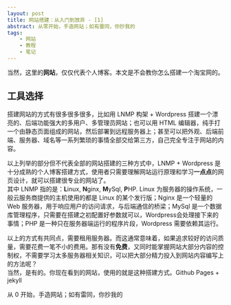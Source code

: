 ```yaml
---
layout: post
title: 网站搭建：从入门到放弃 - [1]
abstract: 从零开始，手造网站；如有雷同，你抄我的
tags:
    - 网站
    - 教程
    - 笔记
---
```


当然，这里的**网站**，仅仅代表个人博客。本文是不会教你怎么搭建一个淘宝网的。

## 工具选择
搭建网站的方式有很多很多很多，比如用 LNMP 构架 + Wordpress 搭建一个漂亮的、后端功能强大的多用户、多管理员网站；也可以用 HTML 编辑器，纯手打一个由静态页面组成的网站，然后部署到远程服务器上；甚至可以把外观、后端前端、服务器、域名等一系列繁琐的事情全部交给第三方，自己完全专注于网站的内容。

以上列举的部分但不代表全部的网站搭建的三种方式中，LNMP + Wordpress 是十分成熟的个人博客搭建方式，使用者只需要理解网站运行原理和学习**一点点**的网页设计，就可以搭建很专业的网站了。  
其中 LNMP 指的是：**L**inux, **N**ginx, **M**ySql, **P**HP. Linux 为服务器的操作系统，一般云服务商提供的主机使用的都是 Linux 的某个发行版；Nginx 是一个轻量的 Web 服务器，用于响应用户的访问请求，与后端通信的桥梁；MySql 是一个数据库管理程序，只需要在搭建之初配置好参数就可以，Wordpress会处理接下来的事情；PHP 是一种只在服务器端运行的程序片段，Wordpress 需要依赖其运行。

以上的方式有共同点，需要租用服务器。而这通常意味着，如果追求较好的访问质量，需要花费一笔不小的费用。那有没有**免费**，又同时能掌握网站大部分内容的控制权，不需要学习太多服务器相关知识，可以把大部分精力投入到网站内容编写上的方法呢？  
当然，是有的。你现在看到的网站，使用的就是这种搭建方式。Github Pages + jekyll


从 0 开始，手造网站；如有雷同，你抄我的
